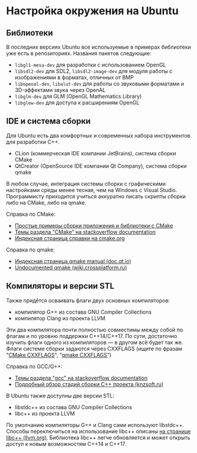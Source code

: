 # Настройка окружения на Ubuntu

## Библиотеки

В последних версиях Ubuntu все используемые в примерах библиотеки уже есть в репозиториях. Названия пакетов следующие:

- `libgl1-mesa-dev` для разработки с использованием OpenGL
- `libsdl2-dev` для SDL2, `libsdl2-image-dev` для модуля работы с изображениями в форматах, отличных от BMP
- `libopenal-dev`, `libalut-dev` для работы со звуковыми форматами и 3D-эффектами звука через OpenAL
- `libglm-dev` для GLM (OpenGL Mathematics Library)
- `libglew-dev` для доступа к расширениям OpenGL

## IDE и система сборки

Для Ubuntu есть два комфортных и современных набора инструментов для разработки C++.

- CLion (коммерческая IDE компании JetBrains), система сборки CMake
- QtCreator (OpenSource IDE компании Qt Company), система сборки qmake

В любом случае, интеграция системы сборки с графическими настройками среды менее тесная, чем на Windows с Visual Studio. Программисту приходится учиться аккуратно писать скрипты сборки либо на CMake, либо на qmake.

Справка по CMake:

- [Простые примеры сборки приложения и библиотеки с CMake](https://blog.dshevchenko.biz/2011/09/19/cmake.html)
- [Темы раздела "CMake" на stackoverflow documentation](http://stackoverflow.com/documentation/cmake/topics)
- [Индексная страница справки на cmake.org](https://cmake.org/cmake/help/v3.0/)

Справка по qmake:

- [Индексная страница qmake manual (doc.qt.io)](http://doc.qt.io/qt-5/qmake-manual.html)
- [Undocumented qmake (wiki.crossplatform.ru)](http://www.wiki.crossplatform.ru/index.php/Undocumented_qmake)

## Компиляторы и версии STL

Также придётся осваивать флаги двух основных компиляторов:

- компилятор G++ из состава GNU Compiler Collections
- компилятор Clang из проекта LLVM

Эти два компилятора почти полностью совместимы между собой по флагам и по уровню поддержки C++14/C++17. По сути, достаточно изучить флаги одного из компиляторов &mdash; в другом всё будет так же. Флаги системе сборки задаются через CXXFLAGS (ищите по фразам "[CMake CXXFLAGS](https://www.google.ru/search?q=CMake+CXXFLAGS)", "[qmake CXXFLAGS](https://www.google.ru/search?q=qmake+CXXFLAGS)")

Справка по GCC/G++:

- [Темы раздела "gcc" на stackoverflow documentation](http://stackoverflow.com/documentation/gcc/topics)
- [Подробный обзор стадий сборки C++ проекта (knzsoft.ru)](http://knzsoft.ru/cpp-bgr-ls1/)

В Ubuntu также доступны две версии STL:

- libstdc++ из состава GNU Compiler Collections
- libc++ из проекта LLVM

По умолчанию компиляторы G++ и Clang сами используют libstdc++. Способы переключиться на использование libc++ описаны [на странице libc++ (llvm.org)](http://libcxx.llvm.org/). Библиотека libc++ легче обновляется и может открыть доступ к новым возможностям C++14 и C++17.
